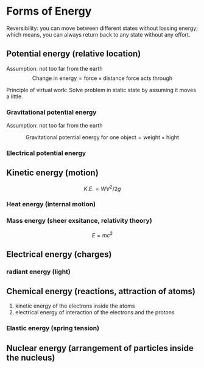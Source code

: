 # Forms of Energy

Reversibility: you can move between different states without lossing energy; which means, you can always return back to any state without any effort.


## Potential energy (relative location)

Assumption: not too far from the earth
$$
\text{Change in energy} = \text{force} \times \text{distance force acts through}
$$

Principle of virtual work: Solve problem in static state by assuming it moves a little.

### Gravitational potential energy
Assumption: not too far from the earth

$$
\text{Gravitational potential energy for one object} = \text{weight} \times \text{hight}
$$

### Electrical potential energy

## Kinetic energy (motion)

$$
K.E. = WV^2/2g
$$

### Heat energy (internal motion)

### Mass energy (sheer exsitance, relativity theory)

$$
E = mc^2
$$

## Electrical energy (charges)

### radiant energy (light)

## Chemical energy (reactions, attraction of atoms)
1. kinetic energy of the electrons inside the atoms
2. electrical energy of interaction of the electrons and the protons

### Elastic energy (spring tension)

## Nuclear energy (arrangement of particles inside the nucleus)